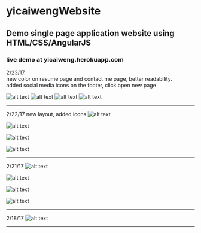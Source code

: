 # yicaiwengWebsite
## Demo single page application website using HTML/CSS/AngularJS
### live demo at yicaiweng.herokuapp.com

2/23/17 <br>
new color on resume page and contact me page, better readability. <br>
added social media icons on the footer, click open new page

![alt text](https://cloud.githubusercontent.com/assets/13059369/23264510/315f10bc-f9a7-11e6-80b3-c130964ea2e8.png)
![alt text](https://cloud.githubusercontent.com/assets/13059369/23264512/3170f1f6-f9a7-11e6-81a8-58308737ba34.png)
![alt text](https://cloud.githubusercontent.com/assets/13059369/23264513/3170fad4-f9a7-11e6-978b-c71b23a986e6.png)
![alt text](https://cloud.githubusercontent.com/assets/13059369/23264511/3170cee2-f9a7-11e6-9d85-5630a74ccc66.png)

------------------------------------------------------------------------------------------------------------------------------


2/22/17 new layout, added icons
![alt text](https://cloud.githubusercontent.com/assets/13059369/23243967/e852799a-f947-11e6-9ddf-25722fb47eef.png)

![alt text](https://cloud.githubusercontent.com/assets/13059369/23243970/ea2f95b8-f947-11e6-84a3-867c624ac95b.png)

![alt text](https://cloud.githubusercontent.com/assets/13059369/23243972/eba6eb94-f947-11e6-93df-3956f6963d99.png)

![alt text](https://cloud.githubusercontent.com/assets/13059369/23243973/edacab54-f947-11e6-9683-52563bba8047.png)

------------------------------------------------------------------------------------------------------------------------------

2/21/17
![alt text](https://cloud.githubusercontent.com/assets/13059369/23198514/b9a1a39c-f88d-11e6-92e7-f69c7e5afdc4.png)

![alt text](https://cloud.githubusercontent.com/assets/13059369/23198515/bbd381c6-f88d-11e6-90bb-09c8b3afa694.png)

![alt text](https://cloud.githubusercontent.com/assets/13059369/23198517/bd799812-f88d-11e6-91d2-ed396e4cffe2.png)

![alt text](https://cloud.githubusercontent.com/assets/13059369/23198518/bee8b782-f88d-11e6-9113-dd5f6a0be297.png)

------------------------------------------------------------------------------------------------------------------------------

2/18/17
![alt text](https://cloud.githubusercontent.com/assets/13059369/23198272/ff50ecb0-f88b-11e6-96ad-401ebeb853ec.png)

------------------------------------------------------------------------------------------------------------------------------
